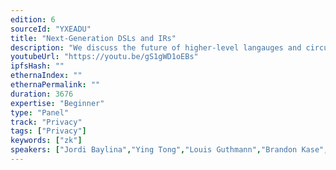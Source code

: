 ```yaml
---
edition: 6
sourceId: "YXEADU"
title: "Next-Generation DSLs and IRs"
description: "We discuss the future of higher-level langauges and circuit representations with developers from a number of toolstacks."
youtubeUrl: "https://youtu.be/gS1gWD1oEBs"
ipfsHash: ""
ethernaIndex: ""
ethernaPermalink: ""
duration: 3676
expertise: "Beginner"
type: "Panel"
track: "Privacy"
tags: ["Privacy"]
keywords: ["zk"]
speakers: ["Jordi Baylina","Ying Tong","Louis Guthmann","Brandon Kase","Kev"]
---
```

